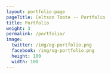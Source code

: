 ```yaml
---
layout: portfolio-page
pageTitle: Celtson Toote -- Portfolio
title: Portfolio
weight: 3
permalink: /portfolio/
image:
  twitter: /img/og-portfolio.png
  facebook: /img/og-portfolio.png
  height: 100
  width: 100
---
```

